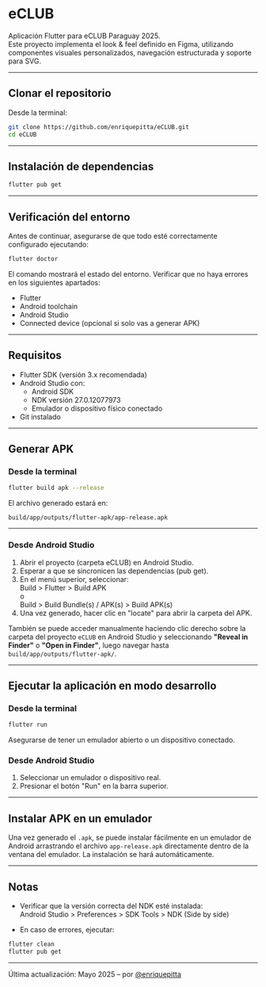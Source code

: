 # eCLUB

Aplicación Flutter para eCLUB Paraguay 2025.  
Este proyecto implementa el look & feel definido en Figma, utilizando componentes visuales personalizados, navegación estructurada y soporte para SVG.

---

## Clonar el repositorio

Desde la terminal:

```bash
git clone https://github.com/enriquepitta/eCLUB.git
cd eCLUB
```

---

## Instalación de dependencias

```bash
flutter pub get
```

---

## Verificación del entorno

Antes de continuar, asegurarse de que todo esté correctamente configurado ejecutando:

```bash
flutter doctor
```

El comando mostrará el estado del entorno. Verificar que no haya errores en los siguientes apartados:

- Flutter
- Android toolchain
- Android Studio
- Connected device (opcional si solo vas a generar APK)

---

## Requisitos

- Flutter SDK (versión 3.x recomendada)
- Android Studio con:
    - Android SDK
    - NDK versión 27.0.12077973
    - Emulador o dispositivo físico conectado
- Git instalado

---

## Generar APK

### Desde la terminal

```bash
flutter build apk --release
```

El archivo generado estará en:

```
build/app/outputs/flutter-apk/app-release.apk
```

---

### Desde Android Studio

1. Abrir el proyecto (carpeta eCLUB) en Android Studio.
2. Esperar a que se sincronicen las dependencias (pub get).
3. En el menú superior, seleccionar:  
   Build > Flutter > Build APK  
   o  
   Build > Build Bundle(s) / APK(s) > Build APK(s)
4. Una vez generado, hacer clic en "locate" para abrir la carpeta del APK.

También se puede acceder manualmente haciendo clic derecho sobre la carpeta del proyecto `eCLUB` en Android Studio y seleccionando **"Reveal in Finder"** o **"Open in Finder"**, luego navegar hasta `build/app/outputs/flutter-apk/`.

---

## Ejecutar la aplicación en modo desarrollo

### Desde la terminal

```bash
flutter run
```

Asegurarse de tener un emulador abierto o un dispositivo conectado.

### Desde Android Studio

1. Seleccionar un emulador o dispositivo real.
2. Presionar el botón "Run" en la barra superior.

---

## Instalar APK en un emulador

Una vez generado el `.apk`, se puede instalar fácilmente en un emulador de Android arrastrando el archivo `app-release.apk` directamente dentro de la ventana del emulador. La instalación se hará automáticamente.

---

## Notas

- Verificar que la versión correcta del NDK esté instalada:  
  Android Studio > Preferences > SDK Tools > NDK (Side by side)

- En caso de errores, ejecutar:

```bash
flutter clean
flutter pub get
```

---

Última actualización: Mayo 2025 – por [@enriquepitta](https://github.com/enriquepitta)